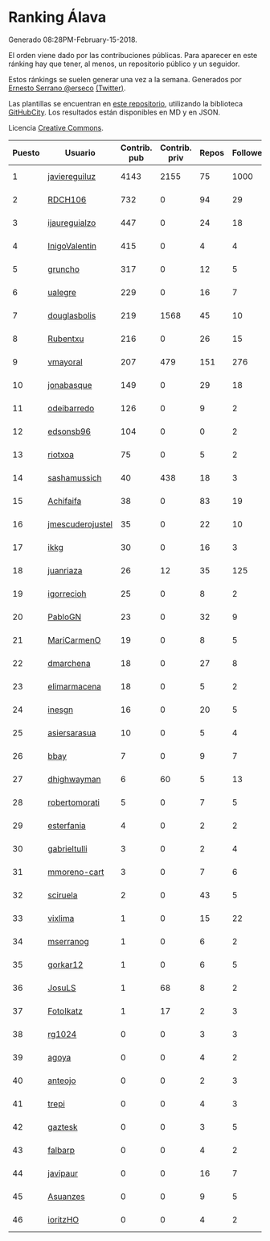 # Ranking Álava

Generado 08:28PM-February-15-2018.

El orden viene dado por las contribuciones públicas. Para aparecer en este ránking hay que tener, al menos, un repositorio público y un seguidor.

Estos ránkings se suelen generar una vez a la semana. Generados por [Ernesto Serrano @erseco](https://github.com/erseco/) [(Twitter)](https://twitter.com/erseco).

Las plantillas se encuentran en [este repositorio](https://github.com/iblancasa/GH-Spanish-Ranking), utilizando la biblioteca [GitHubCity](https://github.com/iblancasa/GitHubCity). Los resultados están disponibles en MD y en JSON.

Licencia [Creative Commons](https://creativecommons.org/licenses/by/4.0/).

| Puesto   |  Usuario  | Contrib. pub | Contrib. priv |Repos| Followers | Desde |  Avatar  |
|----------|-----------|--------------|---------------|-----|-----------|-------|----------|
|1|[javiereguiluz](https://github.com/javiereguiluz)|4143|2155|75|1000|2009-04-13|![javiereguiluz](https://avatars3.githubusercontent.com/u/73419)|
|2|[RDCH106](https://github.com/RDCH106)|732|0|94|29|2012-02-28|![RDCH106](https://avatars3.githubusercontent.com/u/1483414)|
|3|[ijaureguialzo](https://github.com/ijaureguialzo)|447|0|24|18|2014-02-21|![ijaureguialzo](https://avatars3.githubusercontent.com/u/6746736)|
|4|[InigoValentin](https://github.com/InigoValentin)|415|0|4|4|2013-09-30|![InigoValentin](https://avatars0.githubusercontent.com/u/5575437)|
|5|[gruncho](https://github.com/gruncho)|317|0|12|5|2010-08-08|![gruncho](https://avatars3.githubusercontent.com/u/357635)|
|6|[ualegre](https://github.com/ualegre)|229|0|16|7|2016-04-04|![ualegre](https://avatars0.githubusercontent.com/u/18259977)|
|7|[douglasbolis](https://github.com/douglasbolis)|219|1568|45|10|2014-12-05|![douglasbolis](https://avatars3.githubusercontent.com/u/10091295)|
|8|[Rubentxu](https://github.com/Rubentxu)|216|0|26|15|2011-02-07|![Rubentxu](https://avatars3.githubusercontent.com/u/604924)|
|9|[vmayoral](https://github.com/vmayoral)|207|479|151|276|2012-01-24|![vmayoral](https://avatars1.githubusercontent.com/u/1375246)|
|10|[jonabasque](https://github.com/jonabasque)|149|0|29|18|2012-05-05|![jonabasque](https://avatars0.githubusercontent.com/u/1707606)|
|11|[odeibarredo](https://github.com/odeibarredo)|126|0|9|2|2017-04-27|![odeibarredo](https://avatars1.githubusercontent.com/u/28097567)|
|12|[edsonsb96](https://github.com/edsonsb96)|104|0|0|2|2016-03-09|![edsonsb96](https://avatars3.githubusercontent.com/u/17749663)|
|13|[riotxoa](https://github.com/riotxoa)|75|0|5|2|2015-09-01|![riotxoa](https://avatars0.githubusercontent.com/u/14075417)|
|14|[sashamussich](https://github.com/sashamussich)|40|438|18|3|2015-10-21|![sashamussich](https://avatars0.githubusercontent.com/u/15239133)|
|15|[Achifaifa](https://github.com/Achifaifa)|38|0|83|19|2013-11-18|![Achifaifa](https://avatars2.githubusercontent.com/u/5968349)|
|16|[jmescuderojustel](https://github.com/jmescuderojustel)|35|0|22|10|2013-06-20|![jmescuderojustel](https://avatars0.githubusercontent.com/u/4746474)|
|17|[ikkg](https://github.com/ikkg)|30|0|16|3|2015-01-24|![ikkg](https://avatars0.githubusercontent.com/u/10684269)|
|18|[juanriaza](https://github.com/juanriaza)|26|12|35|125|2011-01-09|![juanriaza](https://avatars1.githubusercontent.com/u/554079)|
|19|[igorrecioh](https://github.com/igorrecioh)|25|0|8|2|2015-10-06|![igorrecioh](https://avatars0.githubusercontent.com/u/14996883)|
|20|[PabloGN](https://github.com/PabloGN)|23|0|32|9|2014-02-04|![PabloGN](https://avatars0.githubusercontent.com/u/6580044)|
|21|[MariCarmenO](https://github.com/MariCarmenO)|19|0|8|5|2016-02-11|![MariCarmenO](https://avatars2.githubusercontent.com/u/17174740)|
|22|[dmarchena](https://github.com/dmarchena)|18|0|27|8|2013-02-18|![dmarchena](https://avatars3.githubusercontent.com/u/3629385)|
|23|[elimarmacena](https://github.com/elimarmacena)|18|0|5|2|2016-07-11|![elimarmacena](https://avatars1.githubusercontent.com/u/20388856)|
|24|[inesgn](https://github.com/inesgn)|16|0|20|5|2014-04-26|![inesgn](https://avatars1.githubusercontent.com/u/7416721)|
|25|[asiersarasua](https://github.com/asiersarasua)|10|0|5|4|2013-01-06|![asiersarasua](https://avatars2.githubusercontent.com/u/3200264)|
|26|[bbay](https://github.com/bbay)|7|0|9|7|2013-06-20|![bbay](https://avatars0.githubusercontent.com/u/4747724)|
|27|[dhighwayman](https://github.com/dhighwayman)|6|60|5|13|2009-04-10|![dhighwayman](https://avatars1.githubusercontent.com/u/72442)|
|28|[robertomorati](https://github.com/robertomorati)|5|0|7|5|2013-02-02|![robertomorati](https://avatars1.githubusercontent.com/u/3457738)|
|29|[esterfania](https://github.com/esterfania)|4|0|2|2|2018-01-07|![esterfania](https://avatars1.githubusercontent.com/u/35200622)|
|30|[gabrieltulli](https://github.com/gabrieltulli)|3|0|2|4|2012-06-13|![gabrieltulli](https://avatars0.githubusercontent.com/u/1847957)|
|31|[mmoreno-cart](https://github.com/mmoreno-cart)|3|0|7|6|2014-02-04|![mmoreno-cart](https://avatars0.githubusercontent.com/u/6586794)|
|32|[sciruela](https://github.com/sciruela)|2|0|43|5|2011-03-23|![sciruela](https://avatars3.githubusercontent.com/u/685716)|
|33|[vixlima](https://github.com/vixlima)|1|0|15|22|2009-08-08|![vixlima](https://avatars3.githubusercontent.com/u/113282)|
|34|[mserranog](https://github.com/mserranog)|1|0|6|2|2012-04-17|![mserranog](https://avatars2.githubusercontent.com/u/1651085)|
|35|[gorkar12](https://github.com/gorkar12)|1|0|6|5|2013-09-25|![gorkar12](https://avatars3.githubusercontent.com/u/5543281)|
|36|[JosuLS](https://github.com/JosuLS)|1|68|8|2|2015-03-31|![JosuLS](https://avatars1.githubusercontent.com/u/11742363)|
|37|[FotoIkatz](https://github.com/FotoIkatz)|1|17|2|3|2015-11-19|![FotoIkatz](https://avatars3.githubusercontent.com/u/15926085)|
|38|[rg1024](https://github.com/rg1024)|0|0|3|3|2010-05-02|![rg1024](https://avatars3.githubusercontent.com/u/262476)|
|39|[agoya](https://github.com/agoya)|0|0|4|2|2012-02-03|![agoya](https://avatars0.githubusercontent.com/u/1406621)|
|40|[anteojo](https://github.com/anteojo)|0|0|2|3|2009-04-06|![anteojo](https://avatars2.githubusercontent.com/u/70954)|
|41|[trepi](https://github.com/trepi)|0|0|4|3|2011-04-27|![trepi](https://avatars3.githubusercontent.com/u/755738)|
|42|[gaztesk](https://github.com/gaztesk)|0|0|3|5|2012-11-20|![gaztesk](https://avatars3.githubusercontent.com/u/2839170)|
|43|[falbarp](https://github.com/falbarp)|0|0|4|2|2013-05-27|![falbarp](https://avatars2.githubusercontent.com/u/4542512)|
|44|[javipaur](https://github.com/javipaur)|0|0|16|7|2013-02-06|![javipaur](https://avatars2.githubusercontent.com/u/3490928)|
|45|[Asuanzes](https://github.com/Asuanzes)|0|0|9|5|2013-05-12|![Asuanzes](https://avatars3.githubusercontent.com/u/4410315)|
|46|[ioritzHO](https://github.com/ioritzHO)|0|0|4|2|2012-08-19|![ioritzHO](https://avatars2.githubusercontent.com/u/2179398)|
